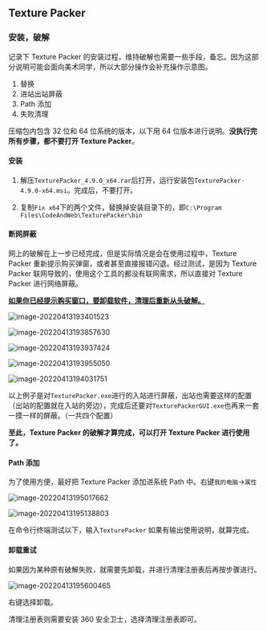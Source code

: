

## Texture Packer 

### 安装，破解

记录下 Texture Packer 的安装过程，维持破解也需要一些手段，备忘。因为这部分说明可能会面向美术同学，所以大部分操作会补充操作示意图。

1. 替换
2. 进站出站屏蔽
3. Path 添加
4. 失败清理

压缩包内包含 32 位和 64 位系统的版本，以下用 64 位版本进行说明。**没执行完所有步骤，都不要打开 Texture Packer**。



#### 安装

1. 解压`TexturePacker_4.9.0_x64.rar`后打开，运行安装包`TexturePacker-4.9.0-x64.msi`。完成后，不要打开。

2. 复制`Fix x64`下的两个文件，替换掉安装目录下的，即`C:\Program Files\CodeAndWeb\TexturePacker\bin`

   

#### 断网屏蔽

网上的破解在上一步已经完成，但是实际情况是会在使用过程中，Texture Packer 重新提示购买弹窗，或者甚至直接报错闪退。经过测试，是因为 Texture Packer 联网导致的，使用这个工具的都没有联网需求，所以直接对 Texture Packer 进行网络屏蔽。

[**如果你已经提示购买窗口，要卸载软件，清理后重新从头破解。**](#卸载重试)

![image-20220413193401523](https://cdn.jsdelivr.net/gh/Newbility523/PicBed/imgs/image-20220413193401523.png)

![image-20220413193857630](https://cdn.jsdelivr.net/gh/Newbility523/PicBed/imgs/image-20220413193857630.png)

![image-20220413193937424](https://cdn.jsdelivr.net/gh/Newbility523/PicBed/imgs/image-20220413193937424.png)

![image-20220413193955050](https://cdn.jsdelivr.net/gh/Newbility523/PicBed/imgs/image-20220413193955050.png)

![image-20220413194031751](https://cdn.jsdelivr.net/gh/Newbility523/PicBed/imgs/image-20220413194031751.png)

以上例子是对`TexturePacker.exe`进行的入站进行屏蔽，出站也需要这样的配置（出站的配置就在入站的旁边），完成后还要对`TexturePackerGUI.exe`也再来一套一摸一样的屏蔽。（一共四个配置）



**至此，Texture Packer 的破解才算完成，可以打开 Texture Packer 进行使用了。**



#### Path 添加

为了使用方便，最好把 Texture Packer 添加进系统 Path 中。右键`我的电脑`→`属性`

![image-20220413195017662](https://cdn.jsdelivr.net/gh/Newbility523/PicBed/imgs/image-20220413195017662.png)

![image-20220413195138803](https://cdn.jsdelivr.net/gh/Newbility523/PicBed/imgs/image-20220413195138803.png)

在命令行终端测试以下，输入`TexturePacker` 如果有输出使用说明，就算完成。



#### 卸载重试

如果因为某种原有破解失败，就需要先卸载，并进行清理注册表后再按步骤进行。

![image-20220413195600465](https://cdn.jsdelivr.net/gh/Newbility523/PicBed/imgs/image-20220413195600465.png)

右键选择卸载。

清理注册表则需要安装 360 安全卫士，选择清理注册表即可。

